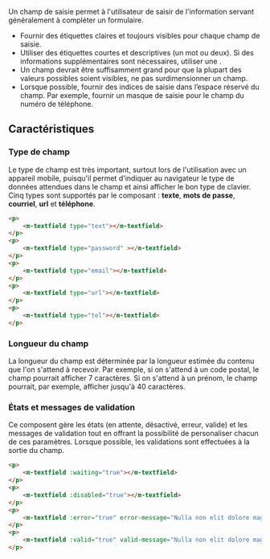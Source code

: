Un champ de saisie permet à l'utilisateur de saisir de l'information servant généralement à compléter un formulaire.

<modul-do>
    <ul>
        <li>Fournir des étiquettes claires et toujours visibles pour chaque champ de saisie.</li>
        <li>Utiliser des étiquettes courtes et descriptives (un mot ou deux). Si des informations supplémentaires sont nécessaires, utiliser une <em><modul-go name="m-tooltip"></modul-go></em>.</li>
        <li>Un champ devrait être suffisamment grand pour que la plupart des valeurs possibles soient visibles, ne pas surdimensionner un champ.</li>
        <li>Lorsque possible, fournir des indices de saisie dans l’espace réservé du champ. Par exemple, fournir un masque de saisie pour le champ du numéro de téléphone.</li>
    </ul>
</modul-do>

## Caractéristiques

### Type de champ
Le type de champ est très important, surtout lors de l'utilisation avec un appareil mobile, puisqu'il permet d'indiquer au navigateur le type de données attendues dans le champ et ainsi afficher le bon type de clavier. Cinq types sont supportés par le composant&nbsp;: **texte**, **mots de passe**, **courriel**, **url** et **téléphone**.

<modul-demo>

```html
<p>
    <m-textfield type="text"></m-textfield>
</p>
<p>
    <m-textfield type="password" ></m-textfield>
</p>
<p>
    <m-textfield type="email"></m-textfield>
</p>
<p>
    <m-textfield type="url"></m-textfield>
</p>
<p>
    <m-textfield type="tel"></m-textfield>
</p>
```

</modul-demo>

### Longueur du champ
La longueur du champ est déterminée par la longueur estimée du contenu que l'on s'attend à recevoir. Par exemple, si on s'attend à un code postal, le champ pourrait afficher 7 caractères. Si on s'attend à un prénom, le champ pourrait, par exemple, afficher jusqu'à 40 caractères.

### États et messages de validation
Ce composent gère les états (en attente, désactivé, erreur, valide) et les messages de validation tout en offrant la possibilité de personaliser chacun de ces paramètres. Lorsque possible, les validations sont effectuées à la sortie du champ.

<modul-demo>

```html
<p>
    <m-textfield :waiting="true"></m-textfield>
</p>
<p>
    <m-textfield :disabled="true"></m-textfield>
</p>
<p>
    <m-textfield :error="true" error-message="Nulla non elit dolore magna qui aliquip nulla cillum."></m-textfield>
</p>
<p>
    <m-textfield :valid="true" valid-message="Nulla non elit dolore magna qui aliquip nulla cillum."></m-textfield>
</p>
```

</modul-demo>
